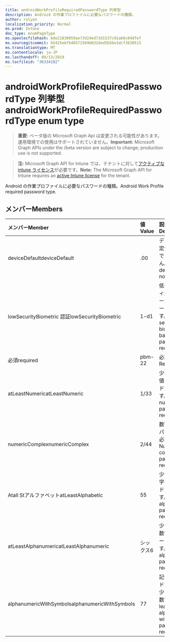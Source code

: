 ```yaml
---
title: androidWorkProfileRequiredPasswordType 列挙型
description: Android の作業プロファイルに必要なパスワードの種類。
author: rolyon
localization_priority: Normal
ms.prod: Intune
doc_type: enumPageType
ms.openlocfilehash: bde21830059ae73d24ed73d1537c91a68c048fef
ms.sourcegitcommit: b5425ebf648572569b032ded5b56e1dcf3830515
ms.translationtype: MT
ms.contentlocale: ja-JP
ms.lasthandoff: 08/13/2019
ms.locfileid: "36334102"
---
```

# <a name="androidworkprofilerequiredpasswordtype-enum-type"></a><span data-ttu-id="28024-103">androidWorkProfileRequiredPasswordType 列挙型</span><span class="sxs-lookup"><span data-stu-id="28024-103">androidWorkProfileRequiredPasswordType enum type</span></span>

> <span data-ttu-id="28024-104">**重要:** ベータ版の Microsoft Graph Api は変更される可能性があります。運用環境での使用はサポートされていません。</span><span class="sxs-lookup"><span data-stu-id="28024-104">**Important:** Microsoft Graph APIs under the /beta version are subject to change; production use is not supported.</span></span>

> <span data-ttu-id="28024-105">**注:** Microsoft Graph API for Intune では、テナントに対して[アクティブな intune ライセンス](https://go.microsoft.com/fwlink/?linkid=839381)が必要です。</span><span class="sxs-lookup"><span data-stu-id="28024-105">**Note:** The Microsoft Graph API for Intune requires an [active Intune license](https://go.microsoft.com/fwlink/?linkid=839381) for the tenant.</span></span>

<span data-ttu-id="28024-106">Android の作業プロファイルに必要なパスワードの種類。</span><span class="sxs-lookup"><span data-stu-id="28024-106">Android Work Profile required password type.</span></span>

## <a name="members"></a><span data-ttu-id="28024-107">メンバー</span><span class="sxs-lookup"><span data-stu-id="28024-107">Members</span></span>
|<span data-ttu-id="28024-108">メンバー</span><span class="sxs-lookup"><span data-stu-id="28024-108">Member</span></span>|<span data-ttu-id="28024-109">値</span><span class="sxs-lookup"><span data-stu-id="28024-109">Value</span></span>|<span data-ttu-id="28024-110">説明</span><span class="sxs-lookup"><span data-stu-id="28024-110">Description</span></span>|
|:---|:---|:---|
|<span data-ttu-id="28024-111">deviceDefault</span><span class="sxs-lookup"><span data-stu-id="28024-111">deviceDefault</span></span>|<span data-ttu-id="28024-112">.0</span><span class="sxs-lookup"><span data-stu-id="28024-112">0</span></span>|<span data-ttu-id="28024-113">デバイスの既定値。意図的ではありません。</span><span class="sxs-lookup"><span data-stu-id="28024-113">Device default value, no intent.</span></span>|
|<span data-ttu-id="28024-114">lowSecurityBiometric 認証</span><span class="sxs-lookup"><span data-stu-id="28024-114">lowSecurityBiometric</span></span>|<span data-ttu-id="28024-115">1-d</span><span class="sxs-lookup"><span data-stu-id="28024-115">1</span></span>|<span data-ttu-id="28024-116">低セキュリティ生体認証ベースのパスワードが必要です。</span><span class="sxs-lookup"><span data-stu-id="28024-116">Low security biometrics based password required.</span></span>|
|<span data-ttu-id="28024-117">必須</span><span class="sxs-lookup"><span data-stu-id="28024-117">required</span></span>|<span data-ttu-id="28024-118">pbm-2</span><span class="sxs-lookup"><span data-stu-id="28024-118">2</span></span>|<span data-ttu-id="28024-119">必須です。</span><span class="sxs-lookup"><span data-stu-id="28024-119">Required.</span></span>|
|<span data-ttu-id="28024-120">atLeastNumeric</span><span class="sxs-lookup"><span data-stu-id="28024-120">atLeastNumeric</span></span>|<span data-ttu-id="28024-121">1/3</span><span class="sxs-lookup"><span data-stu-id="28024-121">3</span></span>|<span data-ttu-id="28024-122">少なくとも数値のパスワードが必要です。</span><span class="sxs-lookup"><span data-stu-id="28024-122">At least numeric password required.</span></span>|
|<span data-ttu-id="28024-123">numericComplex</span><span class="sxs-lookup"><span data-stu-id="28024-123">numericComplex</span></span>|<span data-ttu-id="28024-124">2/4</span><span class="sxs-lookup"><span data-stu-id="28024-124">4</span></span>|<span data-ttu-id="28024-125">数字の複雑なパスワードが必要です。</span><span class="sxs-lookup"><span data-stu-id="28024-125">Numeric complex password required.</span></span>|
|<span data-ttu-id="28024-126">Atall Stアルファベット</span><span class="sxs-lookup"><span data-stu-id="28024-126">atLeastAlphabetic</span></span>|<span data-ttu-id="28024-127">5</span><span class="sxs-lookup"><span data-stu-id="28024-127">5</span></span>|<span data-ttu-id="28024-128">少なくとも英字のパスワードが必要です。</span><span class="sxs-lookup"><span data-stu-id="28024-128">At least alphabetic password required.</span></span>|
|<span data-ttu-id="28024-129">atLeastAlphanumeric</span><span class="sxs-lookup"><span data-stu-id="28024-129">atLeastAlphanumeric</span></span>|<span data-ttu-id="28024-130">シックス</span><span class="sxs-lookup"><span data-stu-id="28024-130">6</span></span>|<span data-ttu-id="28024-131">少なくとも英数字のパスワードが必要です。</span><span class="sxs-lookup"><span data-stu-id="28024-131">At least alphanumeric password required.</span></span>|
|<span data-ttu-id="28024-132">alphanumericWithSymbols</span><span class="sxs-lookup"><span data-stu-id="28024-132">alphanumericWithSymbols</span></span>|<span data-ttu-id="28024-133">7</span><span class="sxs-lookup"><span data-stu-id="28024-133">7</span></span>|<span data-ttu-id="28024-134">記号パスワードが必要な、少なくとも英数字。</span><span class="sxs-lookup"><span data-stu-id="28024-134">At least alphanumeric with symbols password required.</span></span>|



